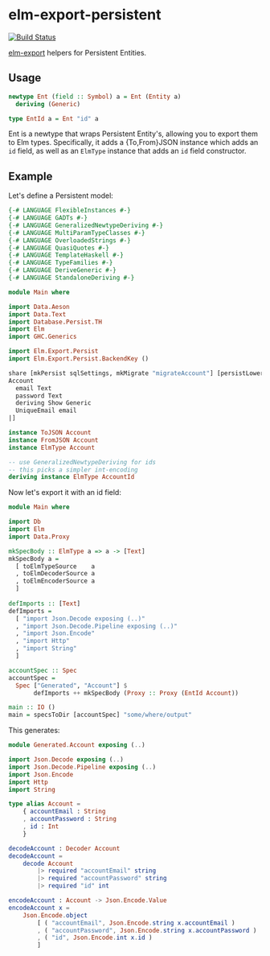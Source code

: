 
# elm-export-persistent

[![Build Status](https://travis-ci.org/jb55/elm-export-persistent.svg)](https://travis-ci.org/jb55/elm-export-persistent)

[elm-export](https://hackage.haskell.org/package/elm-export) helpers for
Persistent Entities.

## Usage

```hs
newtype Ent (field :: Symbol) a = Ent (Entity a)
  deriving (Generic)

type EntId a = Ent "id" a
```

Ent is a newtype that wraps Persistent Entity's, allowing you to export them to
Elm types. Specifically, it adds a {To,From}JSON instance which adds an `id`
field, as well as an `ElmType` instance that adds an `id` field constructor.

## Example

Let's define a Persistent model:

```hs
{-# LANGUAGE FlexibleInstances #-}
{-# LANGUAGE GADTs #-}
{-# LANGUAGE GeneralizedNewtypeDeriving #-}
{-# LANGUAGE MultiParamTypeClasses #-}
{-# LANGUAGE OverloadedStrings #-}
{-# LANGUAGE QuasiQuotes #-}
{-# LANGUAGE TemplateHaskell #-}
{-# LANGUAGE TypeFamilies #-}
{-# LANGUAGE DeriveGeneric #-}
{-# LANGUAGE StandaloneDeriving #-}

module Main where

import Data.Aeson
import Data.Text
import Database.Persist.TH
import Elm
import GHC.Generics

import Elm.Export.Persist
import Elm.Export.Persist.BackendKey ()

share [mkPersist sqlSettings, mkMigrate "migrateAccount"] [persistLowerCase|
Account
  email Text
  password Text
  deriving Show Generic
  UniqueEmail email
|]

instance ToJSON Account
instance FromJSON Account
instance ElmType Account

-- use GeneralizedNewtypeDeriving for ids
-- this picks a simpler int-encoding
deriving instance ElmType AccountId 
```

Now let's export it with an id field:

```hs
module Main where

import Db
import Elm
import Data.Proxy

mkSpecBody :: ElmType a => a -> [Text]
mkSpecBody a =
  [ toElmTypeSource    a
  , toElmDecoderSource a
  , toElmEncoderSource a
  ]
  
defImports :: [Text]
defImports =
  [ "import Json.Decode exposing (..)"
  , "import Json.Decode.Pipeline exposing (..)"
  , "import Json.Encode"
  , "import Http"
  , "import String"
  ]

accountSpec :: Spec
accountSpec = 
  Spec ["Generated", "Account"] $
       defImports ++ mkSpecBody (Proxy :: Proxy (EntId Account))

main :: IO ()
main = specsToDir [accountSpec] "some/where/output"
```

This generates:

```elm
module Generated.Account exposing (..)

import Json.Decode exposing (..)
import Json.Decode.Pipeline exposing (..)
import Json.Encode
import Http
import String

type alias Account =
    { accountEmail : String
    , accountPassword : String
    , id : Int
    }

decodeAccount : Decoder Account
decodeAccount =
    decode Account
        |> required "accountEmail" string
        |> required "accountPassword" string
        |> required "id" int

encodeAccount : Account -> Json.Encode.Value
encodeAccount x =
    Json.Encode.object
        [ ( "accountEmail", Json.Encode.string x.accountEmail )
        , ( "accountPassword", Json.Encode.string x.accountPassword )
        , ( "id", Json.Encode.int x.id )
        ]
```
